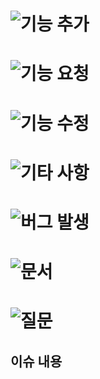 <!-- 해당 되는 태그만 남겨주세요 -->

# ![기능 추가](https://img.shields.io/badge/기능%20추가-feature-E1CE01?style=for-the-badge&logo=addThis&logoColor=white)

# ![기능 요청](https://img.shields.io/badge/기능%20추가-feature-E99695?style=for-the-badge&logo=addThis&logoColor=white)

# ![기능 수정](https://img.shields.io/badge/기능%20수정-feature-bfd4f2?style=for-the-badge&logo=addThis&logoColor=white)

# ![기타 사항](https://img.shields.io/badge/기타%20사항-ETC-1BBD24?style=for-the-badge&logo=Coda&logoColor=white)

# ![버그 발생](https://img.shields.io/badge/버그%20발생-error-red?style=for-the-badge&logo=Cachet&logoColor=white)

# ![문서](https://img.shields.io/badge/문서-DOCUMENT-1D76DB?style=for-the-badge&logo=BookStack&logoColor=white)

# ![질문](https://img.shields.io/badge/질문-QUESTION-white?style=for-the-badge&logo=Quip&logoColor=white)

## 이슈 내용

<!-- 토픽에 맞게 내용을 기록해 주세요 -->

